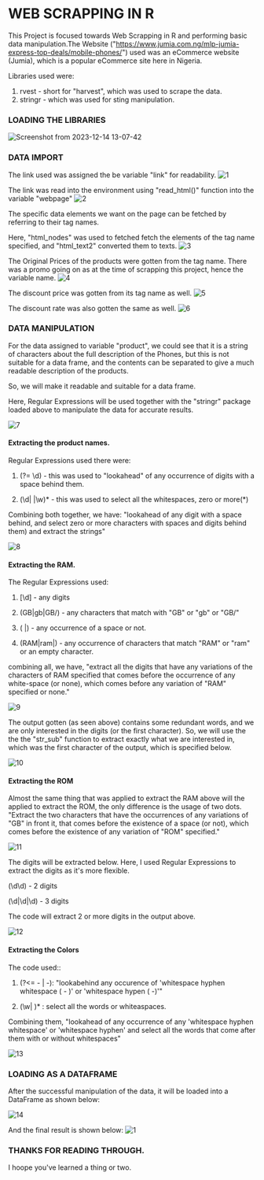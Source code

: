 # WEB SCRAPPING IN R

This Project is focused towards Web Scrapping in R and performing basic data manipulation.The Website ("https://www.jumia.com.ng/mlp-jumia-express-top-deals/mobile-phones/") used was an eCommerce website (Jumia), which is a popular eCommerce site here in Nigeria. 

Libraries used were:

1) rvest - short for "harvest", which was used to scrape the data.
2) stringr - which was used for sting manipulation.


### LOADING THE LIBRARIES
![Screenshot from 2023-12-14 13-07-42](https://github.com/David-Olateju/eCommerce-site-Scrapping-in-R/assets/129637983/74cc5ce0-2a62-46d2-9364-e9f00a55c16e)



### DATA IMPORT

The link used was assigned the be variable "link" for readability.
![1](https://github.com/David-Olateju/eCommerce-site-Scrapping-in-R/assets/129637983/ec98d741-40f8-4992-8f1b-00cf54fda65a)

The link was read into the environment using "read_html()" function into the variable "webpage" 
![2](https://github.com/David-Olateju/eCommerce-site-Scrapping-in-R/assets/129637983/6df902ee-77e5-42c8-9186-165d1cf680f4)


The specific data elements we want on the page can be fetched by referring to their tag names.

Here, "html_nodes" was used to fetched fetch the elements of the tag name specified, and "html_text2" converted them to texts.
![3](https://github.com/David-Olateju/eCommerce-site-Scrapping-in-R/assets/129637983/7083c221-172f-4d0a-bd91-a9fdc43b440b)


The Original Prices of the products were gotten from the tag name. There was a promo going on as at the time of scrapping this project, hence the variable name.
![4](https://github.com/David-Olateju/eCommerce-site-Scrapping-in-R/assets/129637983/23148812-24cc-49fb-944d-b29877d43c3e)


The discount price was gotten from its tag name as well.
![5](https://github.com/David-Olateju/eCommerce-site-Scrapping-in-R/assets/129637983/0df49cd4-044e-46b9-a4ec-c5087450a76d)


The discount rate was also gotten the same as well.
![6](https://github.com/David-Olateju/eCommerce-site-Scrapping-in-R/assets/129637983/1c2a8eba-2305-4fd2-ab51-1996b1690c34)



### DATA MANIPULATION
For the data assigned to variable "product", we could see that it is a string of characters about the full description of the Phones, but this is not suitable for a data frame, and the contents can be separated to give a much readable description of the products.

So, we will make it readable and suitable for a data frame.

Here, Regular Expressions will be used together with the "stringr" package loaded above to manipulate the data for accurate results.

![7](https://github.com/David-Olateju/eCommerce-site-Scrapping-in-R/assets/129637983/a3c6600c-87bd-4305-ae85-70bea5a31b0c)



#### Extracting the product names.

Regular Expressions used there were:

1) (?= \\d) - this was used to "lookahead" of any occurrence of digits with a space behind them.

2) (\\d| |\\w)* - this was used to select all the whitespaces, zero or more(*)

Combining both together, we have: "lookahead of any digit with a space behind, and select zero or more characters with spaces and digits behind them) and extract the strings"

![8](https://github.com/David-Olateju/eCommerce-site-Scrapping-in-R/assets/129637983/e80e0033-3e12-4f4b-b826-72bd9fb6245f)



#### Extracting the RAM.

The Regular Expressions used:

1) [\\d] - any digits

2) (GB|gb|GB/) - any characters that match with "GB" or "gb" or "GB/"

3) ( |) - any occurrence of a space or not.

4) (RAM|ram|) - any occurrence of characters that match "RAM" or "ram" or an empty character.

combining all, we have, "extract all the digits that have any variations of the characters of RAM specified that comes before the occurrence of any white-space (or none), which comes before any variation of "RAM" specified or none."

![9](https://github.com/David-Olateju/eCommerce-site-Scrapping-in-R/assets/129637983/da5bf7c2-040d-464c-8841-c80c962615de)


The output gotten (as seen above) contains some redundant words, and we are only interested in the digits (or the first character).
So, we will use the the the "str_sub" function to extract exactly what we are interested in, which was the first character of the output, which is specified below.

![10](https://github.com/David-Olateju/eCommerce-site-Scrapping-in-R/assets/129637983/f1531957-a72b-47c1-93c6-07aaf948a159)


#### Extracting the ROM

Almost the same thing that was applied to extract the RAM above will the applied to extract the ROM, the only difference is the usage of two dots.
"Extract the two characters that have the occurrences of any variations of "GB" in front it, that comes before the existence of a space (or not), which comes before the existence of any variation of "ROM" specified."

![11](https://github.com/David-Olateju/eCommerce-site-Scrapping-in-R/assets/129637983/4abe18db-4296-4ce6-9d30-1b547fc89144)


The digits will be extracted below. Here, I used Regular Expressions to extract the digits as it's more flexible.

(\\d\\d) - 2 digits

(\\d|\\d|\\d) - 3 digits

The code will extract 2 or more digits in the output above.

![12](https://github.com/David-Olateju/eCommerce-site-Scrapping-in-R/assets/129637983/41a568a3-b89f-4e12-9235-7526ddc80e48)


#### Extracting the Colors

The code used::
1) (?<= - | -): "lookabehind any occurence of 'whitespace hyphen whitespace ( - )' or 'whitespace hypen ( -)'"

2) (\w| )* : select all the words or whiteaspaces.

Combining them, "lookahead of any occurrence of any 'whitespace hyphen whitespace' or 'whitespace hyphen' and select all the words that come after them with or without whitespaces"

![13](https://github.com/David-Olateju/eCommerce-site-Scrapping-in-R/assets/129637983/6cf10f5a-93db-4989-acff-aa72ab28d534)


### LOADING AS A DATAFRAME
After the successful manipulation of the data, it will be loaded into a DataFrame as shown below:

![14](https://github.com/David-Olateju/eCommerce-site-Scrapping-in-R/assets/129637983/7d59387c-604f-4607-9e38-2fb1164f50e3)


And the final result is shown below:
![1](https://github.com/David-Olateju/eCommerce-site-Scrapping-in-R/assets/129637983/7575f2a6-929a-4178-8bfa-85bfbf45109c)


### THANKS FOR READING THROUGH.
I hoope you've learned a thing or two. 




